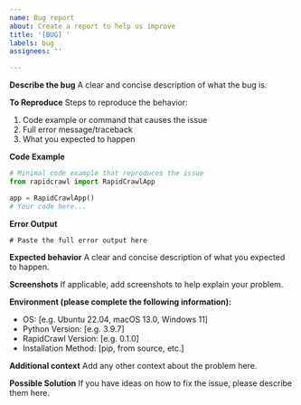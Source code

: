 ```yaml
---
name: Bug report
about: Create a report to help us improve
title: '[BUG] '
labels: bug
assignees: ''

---
```


**Describe the bug**
A clear and concise description of what the bug is.

**To Reproduce**
Steps to reproduce the behavior:
1. Code example or command that causes the issue
2. Full error message/traceback
3. What you expected to happen

**Code Example**
```python
# Minimal code example that reproduces the issue
from rapidcrawl import RapidCrawlApp

app = RapidCrawlApp()
# Your code here...
```

**Error Output**
```
# Paste the full error output here
```

**Expected behavior**
A clear and concise description of what you expected to happen.

**Screenshots**
If applicable, add screenshots to help explain your problem.

**Environment (please complete the following information):**
 - OS: [e.g. Ubuntu 22.04, macOS 13.0, Windows 11]
 - Python Version: [e.g. 3.9.7]
 - RapidCrawl Version: [e.g. 0.1.0]
 - Installation Method: [pip, from source, etc.]

**Additional context**
Add any other context about the problem here.

**Possible Solution**
If you have ideas on how to fix the issue, please describe them here.